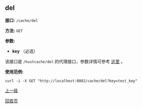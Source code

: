 ## del ##

**接口:** `/cache/del`

**方法:** `GET`

**参数:** 

*  **key** （必选）  

该接口是 `/hustcache/del` 的代理接口，参数详情可参考 [这里](../../hustdb/hustcache/del.md) 。

**使用范例:**

    curl -i -X GET "http://localhost:8082/cache/del?key=test_key"

[上一级](../cache.md)

[回首页](../../../index.md)